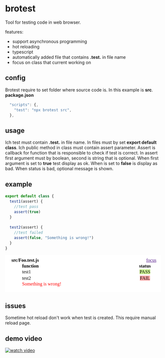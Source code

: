 # brotest
Tool for testing code in web browser.

features:
 * support asynchronous programming
 * hot reloading
 * typescript
 * automatically added file that contains **.test.** in file name
 * focus on class that current working on


## config

Brotest require to set folder where source code is.
In this example is **src**.
**package.json**
```js
  "scripts": {,
    "test": "npx brotest src",
  },
```

## usage
Ich test must contain **.test.** in file name. In files must by set **export default class**.
Ich public method in class must contain assert parameter. Assert is callback for function that is responsible to check if test is correct.
In assert first argument must by boolean, second is string that is optional. When first argument is set to **true** test display as ok. When is set to **false** is display as bad. When status is bad, optional message is shown.

## example

```js
export default class {
  test1(assert) {
    //test pass
    assert(true)
  }

  test2(assert) {
    //test failed
    assert(false, "Something is wrong!")
  }
}
```
![image](./img/show.png)

## issues
Sometime hot reload don't work when test is created. This require manual reload page.

## demo video
[![watch video](https://img.youtube.com/vi/sY_C3skjVIk/0.jpg )](https://youtu.be/sY_C3skjVIk)